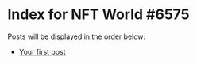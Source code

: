 # Index for NFT World #6575
Posts will be displayed in the order below:

- [Your first post](./001-first.md)

